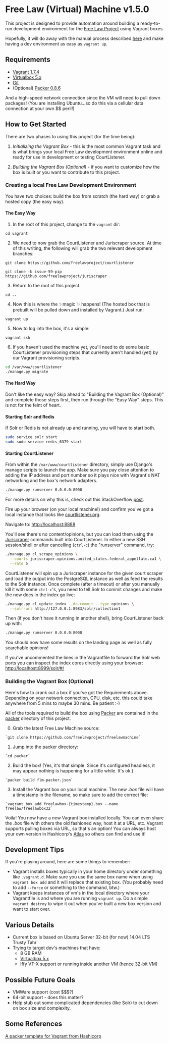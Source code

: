Free Law (Virtual) Machine v1.5.0
==================================

This project is designed to provide automation around building a ready-to-run
development environment for the [Free Law Project](https://github.com/freelawproject) using Vagrant boxes.

Hopefully, it will do away with the manual process described
[here](https://github.com/freelawproject/courtlistener/wiki/Installing-CourtLitener-on-Ubuntu-Linux)
and make having a dev environment as easy as `vagrant up`.

## Requirements
* [Vagrant 1.7.4](https://www.vagrantup.com)
* [Virtualbox 5.x](https://www.virtualbox.org/)
* [Git](https://git-scm.com/book/en/v2/Getting-Started-Installing-Git)
* (Optional) [Packer 0.8.6](https://packer.io/downloads.html)


And a high-speed network connection since the VM will need to pull down
packages! (You are installing Ubuntu...so do this via a cellular data
connection at your own $$ peril!)

## How to Get Started

There are two phases to using this project (for the time being):

1. *Initializing the Vagrant Box* - this is the most common Vagrant task and
is what brings your local Free Law development environment online and ready
for use in development or testing CourtListener.

2. *Building the Vagrant Box (Optional)* - if you want to customize how the box
is built or you want to contribute to this project.


### Creating a local Free Law Development Environment

You have two choices: build the box from scratch (the hard way) or grab a hosted copy (the easy way).

#### The Easy Way

1. In the root of this project, change to the `vagrant` dir:

  `cd vagrant`

2. We need to now grab the CourtListener and Juriscraper source. At time of
this writing, the following will grab the two relevant development branches:

  `git clone https://github.com/freelawproject/courtlistener`

  `git clone -b issue-59-pip https://github.com/freelawproject/juriscraper`

3. Return to the root of this project.

  `cd ..`

4. Now this is where the ✨magic ✨ happens! (The hosted box that is prebuilt
  will be pulled down and installed by Vagrant.) Just run:

  `vagrant up`

5. Now to log into the box, it's a simple:

  `vagrant ssh`

6. If you haven't used the machine yet, you'll need to do some basic
CourtListener provisioning steps that currently aren't handled (yet) by our
Vagrant provisioning scripts.

  ``` bash
  cd /var/www/courtlistener
  ./manage.py migrate
  ```

#### The Hard Way
Don't like the easy way? Skip ahead to "Building the Vagrant Box (Optional)"
and complete those steps first, then run through the "Easy Way" steps. This is
not for the feint of heart.

#### Starting Solr and Redis
If Solr or Redis is not already up and running, you will have to start both.

  ``` bash
  sudo service solr start
  sudo sudo service redis_6379 start
  ```

#### Starting CourtListener
From within the `/var/www/courtlistener` directory, simply use Django's manage
scripts to launch the app. Make sure you pay close attention to adding the IP
address and port number so it plays nice with Vagrant's NAT networking and the
box's network adapters.

```bash
./manage.py runserver 0.0.0.0:8000
```

For more details on why this is, check out this StackOverflow
[post](http://stackoverflow.com/questions/1621457/about-ip-0-0-0-0-in-django).

Fire up your browser (on your local machine!) and confirm you've got a local
instance that looks like [courtlistener.org](https://www.courtlistener.com/).

  Navigate to: [http://localhost:8888](http://localhost:8888)

You'll see there's no content/opinions, but you can load them using the
[Juriscraper](https://github.com/freelawproject/juriscraper/) commands built
into CourtListener. In either a new SSH session/shell or after cancelling
(`ctrl-c`) the "runserver" command, try:

```bash
./manage.py cl_scrape_opinions \
  --courts juriscraper.opinions.united_states.federal_appellate.ca1 \
  --rate 5
```

CourtListener will spin up a Juriscraper instance for the given court scraper
and load the output into the PostgreSQL instance as well as feed the results to
the Solr instance. Once complete (after a timeout) or after you manually kill it
with some `ctrl-c`'s, you need to tell Solr to commit changes and make the new
docs in the index go live:

```bash
./manage.py cl_update_index --do-commit --type opinions \
  --solr-url http://127.0.0.1:8983/solr/collection1
```

Then (if you don't have it running in another shell), bring CourtListener back
up with:

```bash
./manage.py runserver 0.0.0.0:8000
```

You should now have some results on the landing page as well as fully searchable
opinions!

If you've uncommented the lines in the Vagrantfile to forward the Solr web ports
you can inspect the index cores directly using your browser:
[http://localhost:8999/solr/#/](http://localhost:8999/solr/#/)

### Building the Vagrant Box (Optional)
Here's how to crank out a box if you've got the Requirements above. Depending
on your network connection, CPU, disk, etc. this could take anywhere from 5
mins to maybe 30 mins. Be patient :-)

All of the tools required to build the box using [Packer](https://packer.io)
are contained in the [packer](./packer) directory of this project.

  0. Grab the latest Free Law Machine source:

    `git clone https://github.com/freelawproject/freelawmachine`

  1. Jump into the packer directory:

    `cd packer`

  2. Build the box! (Yes, it's that simple. Since it's configured headless, it
  may appear nothing is happening for a little while. It's ok.)

    `packer build flm-packer.json`

  3. Install the Vagrant box on your local machine. The new _.box_ file will
  have a timestamp in the filename, so make sure to add the correct file:

    `vagrant box add freelawbox-{timestamp}.box --name freelaw/freelawbox32`

Voila! You now have a new Vagrant box installed locally. You can even share the
_.box_ file with others the old fashioned way, host it at a URL, etc. Vagrant
supports pulling boxes via URL, so that's an option! You can always host your
own version in Hashicorp's [Atlas](https://atlas.hashicorp.com/) so others
can find and use it!


## Development Tips
If you're playing around, here are some things to remember:
* Vagrant installs boxes typically in your home directory under something like
`.vagrant.d`. Make sure you use the same box name when using `vagrant box add`
and it will replace that existing box. (You probably need to add `--force` or
  something to the command, btw.)
* Vagrant keeps instances of vm's in the local directory where your Vagrantfile
is and where you are running `vagrant up`. Do a simple `vagrant destroy` to
wipe it out when you've built a new box version and want to start over.


## Various Details
* Current box is based on Ubuntu Server 32-bit (for now) 14.04 LTS Trusty Tahr
* Trying to target dev's machines that have:
  * 8 GB RAM
  * [Virtualbox 5.x](https://www.virtualbox.org/)
  * Iffy VT-X support or running inside another VM (hence 32-bit VM)

## Possible Future Goals
* VMWare support (cost $$$?)
* 64-bit support - does this matter?
* Help stub out some complicated dependencies (like Solr) to cut down on box
  size and complexity.

## Some References
[A packer template for Vagrant from Hashicorp](https://github.com/hashicorp/atlas-packer-vagrant-tutorial.git)
